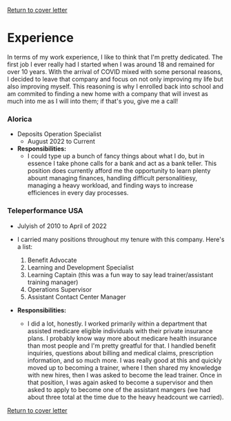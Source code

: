 [Return to cover letter](https://github.com/SJTapia/resume/tree/main)

# Experience
In terms of my work experience, I like to think that I'm pretty dedicated. The first job I ever really had I started when I was around 18 and remained for over 10 years. With the arrival of COVID mixed with some personal reasons, I decided to leave that company and focus on not only improving my life but also improving myself. This reasoning is why I enrolled back into school and am commited to finding a new home with a company that will invest as much into me as I will into them; if that's you, give me a call!

### Alorica 
- Deposits Operation Specialist
  - August 2022 to Current
- **Responsibilities:**
  - I could type up a bunch of fancy things about what I do, but in essence I take phone calls for a bank and act as a bank teller. This position does currently afford me the opportunity to learn plenty abount managing finances, handling difficult personalitiesy, managing a heavy workload, and finding ways to increase efficiences in every day processes.

### Teleperformance USA
- Julyish of 2010 to April of 2022
- I carried many positions throughout my tenure with this company. Here's a list:
  1. Benefit Advocate
  2. Learning and Development Specialist 
  3. Learning Captain (this was a fun way to say lead trainer/assistant training manager)
  4. Operations Supervisor
  5. Assistant Contact Center Manager 

- **Responsibilities:**
  - I did a lot, honestly. I worked primarily within a department that assisted medicare eligible individuals with their private insurance plans. I probably know way more about medicare health insurance than most people and I'm pretty greatful for that. I handled benefit inquiries, questions about billing and medical claims, prescription information, and so much more. I was really good at this and quickly moved up to becoming a trainer, where I then shared my knowledge with new hires, then I was asked to become the lead trainer. Once in that position, I was again asked to become a supervisor and then asked to apply to become one of the assistant mangers (we had about three total at the time due to the heavy headcount we carried). 

[Return to cover letter](https://github.com/SJTapia/resume/tree/main)
